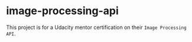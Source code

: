 # image-processing-api
This project is for a Udacity mentor certification on their `Image Processing API`.
